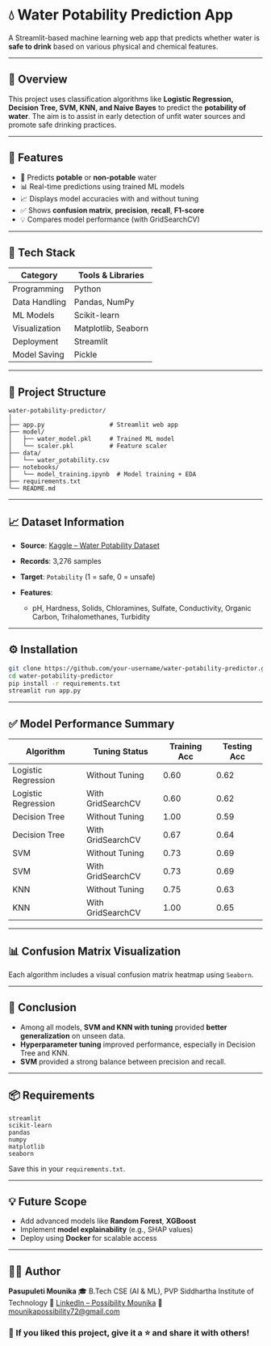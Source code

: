 


# 💧 Water Potability Prediction App

A Streamlit-based machine learning web app that predicts whether water is **safe to drink** based on various physical and chemical features.

---

## 📌 Overview

This project uses classification algorithms like **Logistic Regression, Decision Tree, SVM, KNN, and Naive Bayes** to predict the **potability of water**. The aim is to assist in early detection of unfit water sources and promote safe drinking practices.

---

## 🚀 Features

* 🧪 Predicts **potable** or **non-potable** water
* 📊 Real-time predictions using trained ML models
* 📈 Displays model accuracies with and without tuning
* ✅ Shows **confusion matrix**, **precision**, **recall**, **F1-score**
* 💡 Compares model performance (with GridSearchCV)

---

## 🧰 Tech Stack

| Category      | Tools & Libraries   |
| ------------- | ------------------- |
| Programming   | Python              |
| Data Handling | Pandas, NumPy       |
| ML Models     | Scikit-learn        |
| Visualization | Matplotlib, Seaborn |
| Deployment    | Streamlit           |
| Model Saving  | Pickle              |

---

## 📂 Project Structure

```
water-potability-predictor/
│
├── app.py                  # Streamlit web app
├── model/                  
│   ├── water_model.pkl     # Trained ML model
│   └── scaler.pkl          # Feature scaler
├── data/
│   └── water_potability.csv
├── notebooks/
│   └── model_training.ipynb  # Model training + EDA
├── requirements.txt
└── README.md
```

---

## 📈 Dataset Information

* **Source**: [Kaggle – Water Potability Dataset](https://www.kaggle.com/datasets/adityakadiwal/water-potability)
* **Records**: 3,276 samples
* **Target**: `Potability` (1 = safe, 0 = unsafe)
* **Features**:

  * pH, Hardness, Solids, Chloramines, Sulfate, Conductivity, Organic Carbon, Trihalomethanes, Turbidity

---

## ⚙️ Installation

```bash
git clone https://github.com/your-username/water-potability-predictor.git
cd water-potability-predictor
pip install -r requirements.txt
streamlit run app.py
```

---

## ✅ Model Performance Summary

| Algorithm           | Tuning Status     | Training Acc | Testing Acc |
| ------------------- | ----------------- | ------------ | ----------- |
| Logistic Regression | Without Tuning    | 0.60         | 0.62        |
| Logistic Regression | With GridSearchCV | 0.60         | 0.62        |
| Decision Tree       | Without Tuning    | 1.00         | 0.59        |
| Decision Tree       | With GridSearchCV | 0.67         | 0.64        |
| SVM                 | Without Tuning    | 0.73         | 0.69        |
| SVM                 | With GridSearchCV | 0.73         | 0.69        |
| KNN                 | Without Tuning    | 0.75         | 0.63        |
| KNN                 | With GridSearchCV | 1.00         | 0.65        |

---

## 📊 Confusion Matrix Visualization

Each algorithm includes a visual confusion matrix heatmap using `Seaborn`.

---

## 📝 Conclusion

* Among all models, **SVM and KNN with tuning** provided **better generalization** on unseen data.
* **Hyperparameter tuning** improved performance, especially in Decision Tree and KNN.
* **SVM** provided a strong balance between precision and recall.

---

## 📦 Requirements

```
streamlit
scikit-learn
pandas
numpy
matplotlib
seaborn
```

Save this in your `requirements.txt`.

---

## 💡 Future Scope

* Add advanced models like **Random Forest**, **XGBoost**
* Implement **model explainability** (e.g., SHAP values)
* Deploy using **Docker** for scalable access

---

## 🙋‍♀️ Author

**Pasupuleti Mounika**
🎓 B.Tech CSE (AI & ML), PVP Siddhartha Institute of Technology
🔗 [LinkedIn – Possibility Mounika](https://www.linkedin.com/in/possibilitymounika)
📧 [mounikapossibility72@gmail.com](mailto:mounikapossibility72@gmail.com)


### 🌟 If you liked this project, give it a ⭐ and share it with others!


